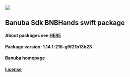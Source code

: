 [![](https://www.banuba.com/hubfs/Banuba_November2018/Images/Banuba%20SDK.png)](https://docs.banuba.com/face-ar-sdk-v1/ios/ios_overview)

## Banuba Sdk BNBHands swift package

#### About packages see [HERE](https://docs.banuba.com/face-ar-sdk-v1/ios/ios_packages)

#### Package version: **1.14.1-215-g9f21b13b23**

#### **[Banuba homepage](https://banuba.com)**

#### **[License](https://www.banuba.com/terms)**
